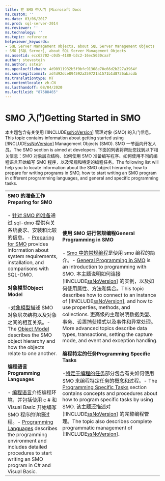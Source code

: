 ```yaml
---
title: 在 SMO 中入门 |Microsoft Docs
ms.custom: ''
ms.date: 03/06/2017
ms.prod: sql-server-2014
ms.reviewer: ''
ms.technology: ''
ms.topic: reference
helpviewer_keywords:
- SQL Server Management Objects, about SQL Server Management Objects
- SMO [SQL Server], about SQL Server Management Objects
ms.assetid: ecc62702-c0d5-4180-b3c2-16ec5030caa7
author: stevestein
ms.author: sstein
ms.openlocfilehash: 4d90911932b5f9bfc91368e70e66d2b227a3964f
ms.sourcegitcommit: ad4d92dce894592a259721a1571b1d8736abacdb
ms.translationtype: MT
ms.contentlocale: zh-CN
ms.lasthandoff: 08/04/2020
ms.locfileid: "87588465"
---
```

# <a name="getting-started-in-smo"></a><span data-ttu-id="a4a2a-102">SMO 入门</span><span class="sxs-lookup"><span data-stu-id="a4a2a-102">Getting Started in SMO</span></span>
  <span data-ttu-id="a4a2a-103">本主题包含有关使用 [!INCLUDE[ssNoVersion](../../includes/ssnoversion-md.md)] 管理对象 (SMO) 的入门信息。</span><span class="sxs-lookup"><span data-stu-id="a4a2a-103">This topic contains information about getting started using [!INCLUDE[ssNoVersion](../../includes/ssnoversion-md.md)] Management Objects (SMO).</span></span> <span data-ttu-id="a4a2a-104">SMO 一节面向开发人员。</span><span class="sxs-lookup"><span data-stu-id="a4a2a-104">The SMO section is aimed at developers.</span></span> <span data-ttu-id="a4a2a-105">下面的列表将帮助您找到以下相关信息：SMO 对象层次结构、如何使用 SMO 准备编写程序、如何使用不同的编程语言开始编写 SMO 程序，以及常规和特定的编程任务。</span><span class="sxs-lookup"><span data-stu-id="a4a2a-105">The following list will help you to locate information about the SMO object hierarchy, how to prepare for writing programs in SMO, how to start writing an SMO program in different programming languages, and general and specific programming tasks.</span></span>  
  
|||  
|-|-|  
|<span data-ttu-id="a4a2a-106">**SMO 的准备工作**</span><span class="sxs-lookup"><span data-stu-id="a4a2a-106">**Preparing for SMO**</span></span><br /><br /> <span data-ttu-id="a4a2a-107">-   [针对 SMO 的准备](../../database-engine/dev-guide/preparing-to-use-smo.md)通过 sql-dmo 提供有关系统要求、安装和比较的信息。</span><span class="sxs-lookup"><span data-stu-id="a4a2a-107">-   [Preparing for SMO](../../database-engine/dev-guide/preparing-to-use-smo.md) provides information about system requirements, installation, and comparisons with SQL-DMO.</span></span><br /><br /> <span data-ttu-id="a4a2a-108">**对象模型**</span><span class="sxs-lookup"><span data-stu-id="a4a2a-108">**Object Model**</span></span><br /><br /> <span data-ttu-id="a4a2a-109">-[对象模型](smo-object-model.md)描述 SMO 对象层次结构以及对象之间的相互关系。</span><span class="sxs-lookup"><span data-stu-id="a4a2a-109">-   The [Object Model](smo-object-model.md) describes the SMO object hierarchy and how the objects relate to one another.</span></span><br /><br /> <span data-ttu-id="a4a2a-110">**编程语言**</span><span class="sxs-lookup"><span data-stu-id="a4a2a-110">**Programming Languages**</span></span><br /><br /> <span data-ttu-id="a4a2a-111">-   [编程语言](smo-programming-languages.md)介绍编程环境，并包括使用 c # 和 Visual Basic 开始编写 SMO 程序的详细过程。</span><span class="sxs-lookup"><span data-stu-id="a4a2a-111">-   [Programming Languages](smo-programming-languages.md) describes the programming environment and includes detailed procedures to start writing an SMO program in C# and Visual Basic.</span></span>|<span data-ttu-id="a4a2a-112">**使用 SMO 进行常规编程**</span><span class="sxs-lookup"><span data-stu-id="a4a2a-112">**General Programming in SMO**</span></span><br /><br /> <span data-ttu-id="a4a2a-113">-   [Smo 中的常规编程](create-program/creating-smo-programs.md)是使用 smo 编程的简介。</span><span class="sxs-lookup"><span data-stu-id="a4a2a-113">-   [General Programming in SMO](create-program/creating-smo-programs.md) is an introduction to programming with SMO.</span></span> <span data-ttu-id="a4a2a-114">本主题说明如何连接 [!INCLUDE[ssNoVersion](../../includes/ssnoversion-md.md)] 的实例，以及如何使用属性、方法和集合。</span><span class="sxs-lookup"><span data-stu-id="a4a2a-114">This topic describes how to connect to an instance of [!INCLUDE[ssNoVersion](../../includes/ssnoversion-md.md)], and how to use properties, methods, and collections.</span></span> <span data-ttu-id="a4a2a-115">更高级的主题说明数据类型、事务、设置捕获模式以及事件和异常处理。</span><span class="sxs-lookup"><span data-stu-id="a4a2a-115">More advanced topics describe data types, transactions, setting the capture mode, and event and exception handling.</span></span><br /><br /> <span data-ttu-id="a4a2a-116">**编程特定的任务**</span><span class="sxs-lookup"><span data-stu-id="a4a2a-116">**Programming Specific Tasks**</span></span><br /><br /> <span data-ttu-id="a4a2a-117">-[特定于编程的任务](tasks/programming-specific-tasks.md)部分包含有关如何使用 SMO 来编程特定任务的概念和过程。</span><span class="sxs-lookup"><span data-stu-id="a4a2a-117">-   The [Programming Specific Tasks](tasks/programming-specific-tasks.md) section contains concepts and procedures about how to program specific tasks by using SMO.</span></span> <span data-ttu-id="a4a2a-118">该主题还描述对 [!INCLUDE[ssNoVersion](../../includes/ssnoversion-md.md)] 的完整编程管理。</span><span class="sxs-lookup"><span data-stu-id="a4a2a-118">The topic also describes complete programmatic management of [!INCLUDE[ssNoVersion](../../includes/ssnoversion-md.md)].</span></span>|  
  
  
